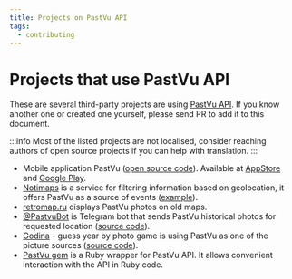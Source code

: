 ```yaml
---
title: Projects on PastVu API
tags:
  - contributing
---
```


# Projects that use PastVu API

These are several third-party projects are using [PastVu API](../dev/api). If you
know another one or created one yourself, please send PR to add it to this document.

:::info
Most of the listed projects are not localised, consider reaching authors of open source projects if you can help with translation.
:::

- Mobile application PastVu ([open source code](https://github.com/pelixpng/PastVuApp)). Available at [AppStore](https://apps.apple.com/app/pastvu-com/id6482482875) and [Google Play](https://play.google.com/store/apps/details?id=com.pelixpng.PastVuApp).
- [Notimaps](https://notimaps.com) is a service for filtering information based on geolocation, it offers PastVu as a source of events ([example](https://notimaps.com/map/55.750745/37.610398/12.79/661799623d3cd21b409c3e6a/)).
- [retromap.ru](https://retromap.ru) displays PastVu photos on old maps.
- [@PastvuBot](https://t.me/PastvuBot) is Telegram bot that sends PastVu historical photos for requested location ([source code](https://github.com/ratmirslv/pastvu-bot)).
- [Godina](https://rastereo.github.io/godina) - guess year by photo game is using PastVu as one of the picture sources ([source code](https://github.com/rastereo/godina)).
- [PastVu gem](https://github.com/projecteurlumiere/pastvu) is a Ruby wrapper for PastVu API. It allows convenient interaction with the API in Ruby code.